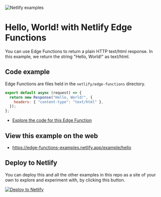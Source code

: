 ![Netlify examples](https://user-images.githubusercontent.com/5865/159468750-df1c2783-39b2-40da-9c0f-971f72a7ea3f.png)

# Hello, World! with Netlify Edge Functions

You can use Edge Functions to return a plain HTTP text/html response. In this example, we return the string "Hello,
World!" as text/html.

## Code example

Edge Functions are files held in the `netlify/edge-functions` directory.

```js
export default async (request) => {
  return new Response("Hello, World!", {
    headers: { "content-type": "text/html" },
  });
};
```

- [Explore the code for this Edge Function](../../netlify/edge-functions/hello.js)

## View this example on the web

- https://edge-functions-examples.netlify.app/example/hello

## Deploy to Netlify

You can deploy this and all the other examples in this repo as a site of your own to explore and experiment with, by
clicking this button.

[![Deploy to Netlify](https://www.netlify.com/img/deploy/button.svg)](https://app.netlify.com/start/deploy?repository=https://github.com/netlify/edge-functions-examples&utm_campaign=devex&utm_source=edge-functions-examples&utm_medium=web&utm_content=Deploy%20Edge%20Functions%20Examples%20to%20Netlify)

